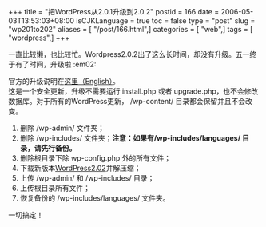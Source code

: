 +++
title = "把WordPress从2.0.1升级到2.0.2"
postid = 166
date = 2006-05-03T13:53:03+08:00
isCJKLanguage = true
toc = false
type = "post"
slug = "wp201to202"
aliases = [ "/post/166.html",]
categories = [ "web",]
tags = [ "wordpress",]
+++


一直比较懒，也比较忙。Wordpress2.0.2出了这么长时间，却没有升级。五一终于有了时间，升级啦
:em02:

官方的升级说明在[这里（English）](http://codex.wordpress.org/Upgrading_WordPress#Upgrade_2.0.1_to_2.0.2)。  
这是一个安全更新，升级不需要运行 install.php 或者
upgrade.php，也不会修改数据库。对于所有的WordPress更新， /wp-content/
目录都会保留并且不会改变。

1.  删除 /wp-admin/ 文件夹；
2.  删除 /wp-includes/ 文件夹；**注意：如果有/wp-includes/languages/
    目录，请先行备份。**
3.  删除根目录下除 wp-config.php 外的所有文件；
4.  下载新版本[WordPress2.02](http://wordpress.org/latest.zip)并解压缩；
5.  上传 /wp-admin/ 和 /wp-includes/ 目录；
6.  上传根目录所有文件；
7.  恢复备份的 /wp-includes/languages/ 文件夹。

一切搞定！

